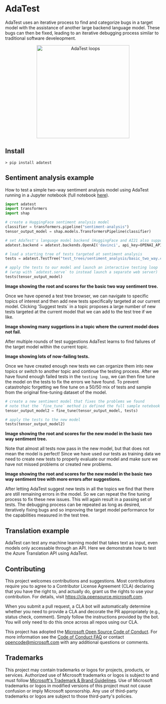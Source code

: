 # AdaTest
AdaTest uses an iterative process to find and categorize bugs in a target model with the assistance of another large backend language model. These bugs can then be fixed, leading to an iterative debugging process similar to traditional software develeopment.

<p align="center">
  <img src="https://raw.githubusercontent.com/microsoft/adatest/master/docs/artwork/main_loops.png" width="300" alt="AdaTest loops" />
</p>

## Install

```
> pip install adatest
```

## Sentiment analysis example

How to test a simple two-way sentiment analysis model using AdaTest running in a Jupyter notebook (full notebook [here](here)).

```python
import adatest
import transformers
import shap

# create a HuggingFace sentiment analysis model
classifier = transformers.pipeline("sentiment-analysis")
tensor_output_model = shap.models.TransformersPipeline(classifier)

# set AdaTest's language model backend (HuggingFace and AI21 also supported)
adatest.backend = adatest.backends.OpenAI('davinci', api_key=OPENAI_API_KEY)

# load a starting tree of tests targeted at sentiment analysis
tests = adatest.TestTree("test_trees/sentiment_analysis/basic_two_way.csv", auto_save=True)

# apply the tests to our model and launch an interactive testing loop
# (wrap with `adatest.serve` to instead launch a separate web server)
tests(tensor_output_model)
```

**Image showing the root and scores for the basic two way sentiment tree.**

Once we have opened a test tree browser, we can navigate to specific topics of interest and then add new tests specifically targeted at our current model. Clicking 'Suggest tests` in a topic proposes a large number of new tests targeted at the current model that we can add to the test tree if we like.

**Image showing many suggetions in a topic where the current model does not fail.**

After multiple rounds of test suggestions AdaTest learns to find failures of the target model within the current topic.

**Image showing lots of now-failing tests.**

Once we have created enough new tests we can organize them into new topics or switch to another topic and continue the testing process. After we have found enough failed tests in the `testing loop`, we can then fine tune the model on the tests to fix the errors we have found. To prevent catastrohpic forgetting we fine tune on a 50/50 mix of tests and sample from the original fine-tuning dataset of the model.

```python
# create a new sentiment model that fixes the problems we found
# note that the `fine_tune` method is defined the full sample notebook
tensor_output_model2 = fine_tune(tensor_output_model, tests)

# apply the tests to the new model
tests(tensor_output_model2)
```

**Image showing the root and scores for the new model in the basic two way sentiment tree.**

Note that almost all tests now pass in the new model, but that does not mean the model is perfect! Since we have used our tests as training data we need to create new tests to properly evaluate our model and make sure we have not missed problems or created new problems.

**Image showing the root and scores for the new model in the basic two way sentiment tree with more errors after suggestions.**

After letting AdaTest suggest new tests in all the topics we find that there are still remaining errors in the model. So we can repeat the fine tuning process to fix these new issues. This will again result in a passing set of tests. The debugging process can be repeated as long as desired, iteratively fixing bugs and so improving the target model performance for the capabilities measured in the test tree.


## Translation example

AdaTest can test any machine learning model that takes text as input, even models only accessable through an API. Here we demonstrate how to test the Azure Translation API using AdaTest.






## Contributing

This project welcomes contributions and suggestions.  Most contributions require you to agree to a
Contributor License Agreement (CLA) declaring that you have the right to, and actually do, grant us
the rights to use your contribution. For details, visit https://cla.opensource.microsoft.com.

When you submit a pull request, a CLA bot will automatically determine whether you need to provide
a CLA and decorate the PR appropriately (e.g., status check, comment). Simply follow the instructions
provided by the bot. You will only need to do this once across all repos using our CLA.

This project has adopted the [Microsoft Open Source Code of Conduct](https://opensource.microsoft.com/codeofconduct/).
For more information see the [Code of Conduct FAQ](https://opensource.microsoft.com/codeofconduct/faq/) or
contact [opencode@microsoft.com](mailto:opencode@microsoft.com) with any additional questions or comments.

## Trademarks

This project may contain trademarks or logos for projects, products, or services. Authorized use of Microsoft 
trademarks or logos is subject to and must follow 
[Microsoft's Trademark & Brand Guidelines](https://www.microsoft.com/en-us/legal/intellectualproperty/trademarks/usage/general).
Use of Microsoft trademarks or logos in modified versions of this project must not cause confusion or imply Microsoft sponsorship.
Any use of third-party trademarks or logos are subject to those third-party's policies.
